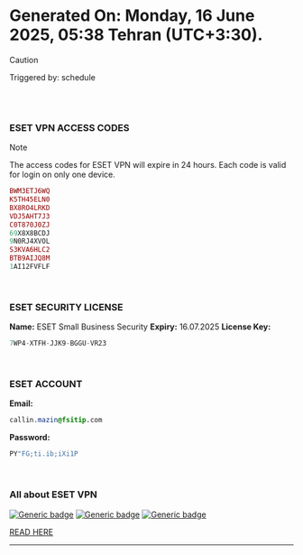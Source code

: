 # Generated On: Monday, 16 June 2025, 05:38 Tehran (UTC+3:30).

> [!CAUTION]
> Triggered by: schedule

<br><br>

### ESET VPN ACCESS CODES

> [!NOTE]
> The access codes for ESET VPN will expire in 24 hours.
> Each code is valid for login on only one device.

```ruby
BWM3ETJ6WQ
K5TH45ELN0
BX8RO4LRKD
VDJ5AHT7J3
C0T870J0ZJ
69X8X8BCDJ
9N0RJ4XVOL
S3KVA6HLC2
BTB9AIJQ8M
1AI12FVFLF
```

<br>

### ESET SECURITY LICENSE

**Name:** ESET Small Business Security
**Expiry:** 16.07.2025
**License Key:**

```POV-Ray SDL
7WP4-XTFH-JJK9-BGGU-VR23
```

<br>

### ESET ACCOUNT

**Email:**

```CSS
callin.mazin@fsitip.com
```

**Password:**

```POV-Ray SDL
PY"FG;ti.ib;iXi1P
```

<br>

### All about ESET VPN


[![Generic badge](https://img.shields.io/badge/Download-Android-green.svg)](https://play.google.com/store/apps/details?id=com.eset.vpn)
[![Generic badge](https://img.shields.io/badge/Download-ios-white.svg)](https://apps.apple.com/us/app/eset-vpn/id6463002278)
[![Generic badge](https://img.shields.io/badge/Download-windows-blue.svg)](https://download.eset.com/com/eset/apps/home/vpn/windows/latest/eset_vpn_installer.exe)
  

[READ HERE](https://t.me/F_NiREvil/2113)

---

<br><br>

